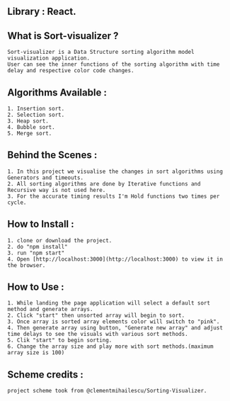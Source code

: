 ## Library : React.

## What is Sort-visualizer ?

    Sort-visualizer is a Data Structure sorting algorithm model visualization application.
    User can see the inner functions of the sorting algorithm with time delay and respective color code changes.

## Algorithms Available :
    
    1. Insertion sort.
    2. Selection sort.
    3. Heap sort.
    4. Bubble sort.
    5. Merge sort.
    
## Behind the Scenes :

    1. In this project we visualise the changes in sort algorithms using Generators and timeouts.
    2. All sorting algorithms are done by Iterative functions and Recursive way is not used here.
    3. For the accurate timing results I'm Hold functions two times per cycle.

## How to Install :

    1. clone or download the project.
    2. do "npm install"
    3. run "npm start"
    4. Open [http://localhost:3000](http://localhost:3000) to view it in the browser.

## How to Use :

    1. While landing the page application will select a default sort method and generate arrays.
    2. Click "start" then unsorted array will begin to sort.
    3. Once array is sorted array elements color will switch to "pink".
    4. Then generate array using button, "Generate new array" and adjust time delays to see the visuals with various sort methods.
    5. Clik "start" to begin sorting.
    6. Change the array size and play more with sort methods.(maximum array size is 100)

## Scheme credits :

    project scheme took from @clementmihailescu/Sorting-Visualizer.

